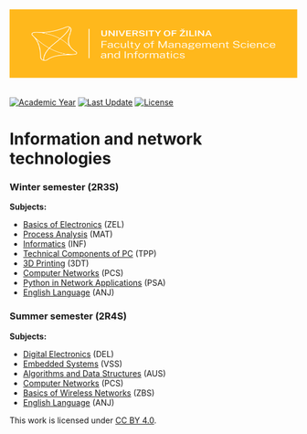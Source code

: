 <a href="https://www.fri.uniza.sk/" target="_blank">
  <img width="100%" height="120" src="https://raw.githubusercontent.com/bksivn/Hello/main/Logo_FRI_UNIZA_horizontalne_farebne_s_pozadim_s_ochrannou_zonou_EN.svg">
</a>

<br/>
<br/>

[![Academic Year](https://img.shields.io/static/v1?label=Academic%20Year&message=2021/2022&color=ffb81c&style=flat-square "Academic Year: 2021/2022")](#!)
[![Last Update](https://img.shields.io/github/last-commit/bksivn/Hello/main?label=Last%20Update&color=ffb81c&style=flat-square "Last Update")](#!)
[![License](https://img.shields.io/static/v1?label=License&message=CC%20BY%204.0&color=lightgray&style=flat-square "License: CC BY 4.0")](http://creativecommons.org/licenses/by/4.0/)



# Information and network technologies


### Winter semester (2R3S)

**Subjects:**
- [Basics of Electronics](#!) (ZEL)
- [Process Analysis](#!) (MAT)
- [Informatics](#!) (INF)
- [Technical Components of PC](#!) (TPP)
- [3D Printing](#!) (3DT)
- [Computer Networks](#!) (PCS)
- [Python in Network Applications](#!) (PSA)
- [English Language](#!) (ANJ)


### Summer semester (2R4S)

**Subjects:**
- [Digital Electronics](./2__Summer_Semester/1__DEL_Digital_Electronics) (DEL)
- [Embedded Systems](./2__Summer_Semester/2__VSS_Embedded_Systems) (VSS)
- [Algorithms and Data Structures](./2__Summer_Semester/3__AUS_Algorithms_and_Data_Structures) (AUS)
- [Computer Networks](./2__Summer_Semester/4__PCS_Computer_Networks) (PCS)
- [Basics of Wireless Networks](./2__Summer_Semester/5__ZBS_Basics_of_Wireless_Networks) (ZBS)
- [English Language](./2__Summer_Semester/6__ANJ_English_Language) (ANJ)

<p>This work is licensed under
  <a href="http://creativecommons.org/licenses/by/4.0/"target="_blank">CC BY 4.0</a>.
</p>
